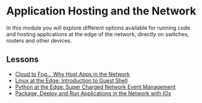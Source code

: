 # Application Hosting and the Network
In this module you will explore different options available for running code and hosting applications at the edge of the network, directly on switches, routers and other devices.   

## Lessons

* [Cloud to Fog… Why Host Apps in the Network](intro/README.md)
* [Linux at the Edge: Introduction to Guest Shell](guestshell/README.md)
* [Python at the Edge: Super Charged Network Event Management](python_onbox/README.md)
* [Package, Deploy and Run Applications in the Network with IOx](iox/README.md)
